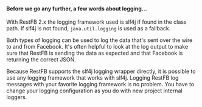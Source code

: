 <div class="rfb-callout info">
	<h4>
		Before we go any further, a few words about logging...
	</h4>
	<p>
	    With RestFB 2.x the logging framework used is slf4j if found in the class path. If slf4j is not found, <code>java.util.logging</code> is used as a fallback.
	</p>
	<p>
		Both types of logging can be used to log the data that's sent over the wire to and from Facebook. It's often helpful to look at the log output to make sure that RestFB is sending the data as expected and that Facebook is returning the correct JSON.
	</p>
	<p>
		Because RestFB supports the slf4j logging wrapper directly, it is possible to use any logging framework that works with slf4j. Logging RestFB log messages with your favorite logging framework is no problem. You have to change your logging configuration as you do with new project internal loggers.
	</p>
</div>
